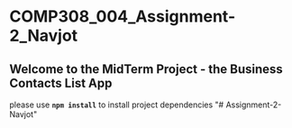 # COMP308_004_Assignment-2_Navjot

## Welcome to the MidTerm Project - the Business Contacts List App

please use **`npm install`** to install project dependencies
"# Assignment-2-Navjot" 
